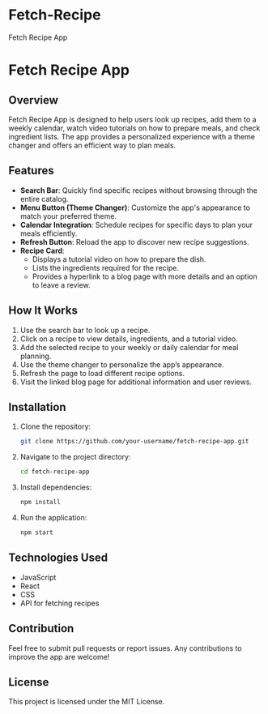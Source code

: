 # Fetch-Recipe
Fetch Recipe App
# Fetch Recipe App

## Overview
Fetch Recipe App is designed to help users look up recipes, add them to a weekly calendar, watch video tutorials on how to prepare meals, and check ingredient lists. The app provides a personalized experience with a theme changer and offers an efficient way to plan meals.

## Features

- **Search Bar**: Quickly find specific recipes without browsing through the entire catalog.
- **Menu Button (Theme Changer)**: Customize the app's appearance to match your preferred theme.
- **Calendar Integration**: Schedule recipes for specific days to plan your meals efficiently.
- **Refresh Button**: Reload the app to discover new recipe suggestions.
- **Recipe Card**:
  - Displays a tutorial video on how to prepare the dish.
  - Lists the ingredients required for the recipe.
  - Provides a hyperlink to a blog page with more details and an option to leave a review.

## How It Works
1. Use the search bar to look up a recipe.
2. Click on a recipe to view details, ingredients, and a tutorial video.
3. Add the selected recipe to your weekly or daily calendar for meal planning.
4. Use the theme changer to personalize the app’s appearance.
5. Refresh the page to load different recipe options.
6. Visit the linked blog page for additional information and user reviews.

## Installation
1. Clone the repository:
   ```bash
   git clone https://github.com/your-username/fetch-recipe-app.git
   ```
2. Navigate to the project directory:
   ```bash
   cd fetch-recipe-app
   ```
3. Install dependencies:
   ```bash
   npm install
   ```
4. Run the application:
   ```bash
   npm start
   ```

## Technologies Used
- JavaScript
- React
- CSS
- API for fetching recipes

## Contribution
Feel free to submit pull requests or report issues. Any contributions to improve the app are welcome!

## License
This project is licensed under the MIT License.

